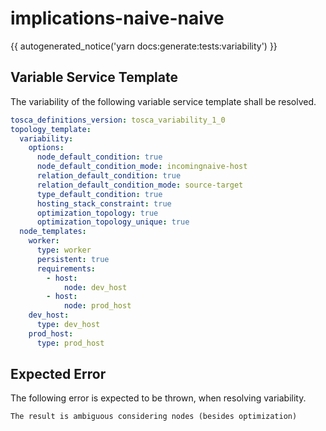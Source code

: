 # implications-naive-naive

{{ autogenerated_notice('yarn docs:generate:tests:variability') }}


## Variable Service Template

The variability of the following variable service template shall be resolved.

```yaml linenums="1"
tosca_definitions_version: tosca_variability_1_0
topology_template:
  variability:
    options:
      node_default_condition: true
      node_default_condition_mode: incomingnaive-host
      relation_default_condition: true
      relation_default_condition_mode: source-target
      type_default_condition: true
      hosting_stack_constraint: true
      optimization_topology: true
      optimization_topology_unique: true
  node_templates:
    worker:
      type: worker
      persistent: true
      requirements:
        - host:
            node: dev_host
        - host:
            node: prod_host
    dev_host:
      type: dev_host
    prod_host:
      type: prod_host
```





## Expected Error

The following error is expected to be thrown, when resolving variability.

```text linenums="1"
The result is ambiguous considering nodes (besides optimization)
```
